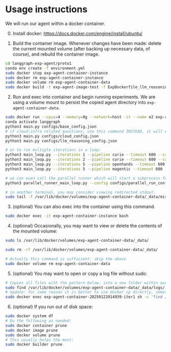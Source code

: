 # Usage instructions
We will run our agent within a docker container.

0. Install docker: https://docs.docker.com/engine/install/ubuntu/

1. Build the container image. Whenever changes have been made: delete the current mounted volume (after backing up necessary data, of course), and rebuild the container image.
```bash
cd langgraph-exp-agent/proto1
conda env create -f environment.yml
sudo docker stop exp-agent-container-instance
sudo docker rm exp-agent-container-instance
sudo docker volume rm exp-agent-container-data
sudo docker build -t exp-agent-image-test -f ExpDockerfile_llm_reasoning_2 ..
```

2. Run and exec into container and begin running experiments. We are using a volume mount to persist the copied agent directory into ``exp-agent-container-data``.
```bash
sudo docker run --cpus=4 --memory=8g --network=host -it --name e2 exp-agent-image-test
conda activate langgraph
python3 main.py configs/base_config.json
# if cloud-infra related questions, use this command INSTEAD, it will essentially add more context to prompt (make sure to populate cloud_helper_related/.aws_creds with the appropriate credentials):
python3 main.py configs/cloud_config.json
python3 main.py configs/llm_reasoning_config.json

# or to run multiple iterations in a loop:
python3 main_loop.py --iterations 1 --pipeline curie --timeout 600 --category vdb
python3 main_loop.py --iterations 2 --pipeline curie --timeout 600 --category vdb --questions_to_run q14
python3 main_loop.py --iterations 5 --pipeline openhands --timeout 600 --category reasoning2 --questions_to_run q5 q8 q10
python3 main_loop.py --iterations 5 --pipeline magentic --timeout 600 --category mltraining --questions_to_run q1

# we can even call the parallel runner which will start a subprocess for each individual question to test:
python3 parallel_runner_main_loop.py --config configs/parallel_run_config.json

# in another terminal, you may consider viewing redirected stdout: 
sudo tail -f /var/lib/docker/volumes/exp-agent-container-data/_data/misc/log-temp.log
```

3. (optional) You can also exec into the container using this command.
```bash
sudo docker exec -it exp-agent-container-instance bash
```

4. (optional) Occasionally, you may want to view or delete the contents of the mounted volume: 
```bash
sudo ls /var/lib/docker/volumes/exp-agent-container-data/_data/

sudo rm -rf /var/lib/docker/volumes/exp-agent-container-data/_data/

# Actually this command is sufficient: skip the above 
sudo docker volume rm exp-agent-container-data
```

5. (optional) You may want to open or copy a log file without sudo:
```bash
# Copies all files with the pattern below, into a new folder within our host:
sudo find /var/lib/docker/volumes/exp-agent-container-data/_data/logs/ -type f -name "log-temp[0-9]*.log" -exec cp {} logs/ \;
# Update: for some reason it is better to use docker cp directly, sometimes volume does not reflect latest change.... (only noticed this for mass copies):
sudo docker exec exp-agent-container-20250122014939-iter1 sh -c 'find /temp/logs -maxdepth 1 -type f -name "*.log" | tar -cf - -T -' | tar -xf - -C misc/logs
```

6. (optional) If you run out of disk space:
```bash
sudo docker system df
# Do the following as needed:
sudo docker container prune
sudo docker image prune
sudo docker volume prune
# This usually helps the most:
sudo docker builder prune
```